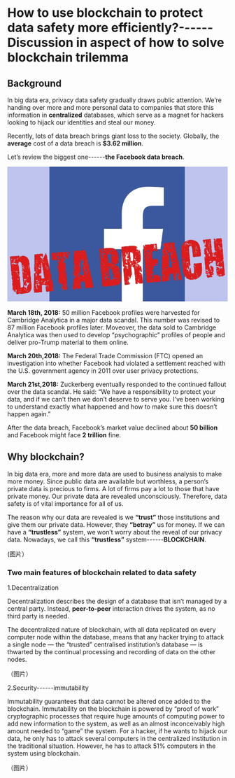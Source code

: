 # How to use blockchain to protect data safety more efficiently?------Discussion in aspect of how to solve blockchain trilemma
## Background

In big data era, privacy data safety gradually draws public attention. We’re handing over more and more personal data to companies that store this information in **centralized** databases, which serve as a magnet for hackers looking to hijack our identities and steal our money.

Recently, lots of data breach brings giant loss to the society. Globally, the **average** cost of a data breach is **$3.62 million**.

Let’s review the biggest one------**the Facebook data breach**.

<img src="https://github.com/Davethedata/PHBS_Blockchain_2018/blob/master/FacebookDataBreach.jpg" width="100%" height="50%" />

**March 18th, 2018:** 50 million Facebook profiles were harvested for Cambridge Analytica in a major data scandal. This number was revised to 87 million Facebook profiles later. Moveover, the data sold to Cambridge Analytica was then used to develop “psychographic” profiles of people and deliver pro-Trump material to them online.

**March 20th,2018:** The Federal Trade Commission (FTC) opened an investigation into whether Facebook had violated a settlement reached with the U.S. government agency in 2011 over user privacy protections.

**March 21st,2018:** Zuckerberg eventually responded to the continued fallout over the data scandal. He said: “We have a responsibility to protect your data, and if we can’t then we don’t deserve to serve you. I’ve been working to understand exactly what happened and how to make sure this doesn’t happen again.”

After the data breach, Facebook’s market value declined about **50 billion** and Facebook might face **2 trillion** fine.

## Why blockchain?

In big data era, more and more data are used to business analysis to make more money. Since public data are available but worthless, a person’s private data is precious to firms. A lot of firms pay a lot to those that have private money. Our private data are revealed unconsciously. Therefore, data safety is of vital importance for all of us.

The reason why our data are revealed is we **“trust”** those institutions and give them our private data. However, they **“betray”** us for money. If we can have a **“trustless”** system, we won’t worry about the reveal of our privacy data. Nowadays, we call this **“trustless”** system------**BLOCKCHAIN**.

(图片）

### Two main features of blockchain related to data safety

1.Decentralization

Decentralization describes the design of a database that isn’t managed by a central party. Instead, **peer-to-peer** interaction drives the system, as no third party is needed.

The decentralized nature of blockchain, with all data replicated on every computer node within the database, means that any hacker trying to attack a single node — the “trusted” centralised institution’s database — is thwarted by the continual processing and recording of data on the other nodes.

（图片）

2.Security------immutability

Immutability guarantees that data cannot be altered once added to the blockchain. Immutability on the blockchain is powered by “proof of work” cryptographic processes that require huge amounts of computing power to add new information to the system, as well as an almost inconceivably high amount needed to “game” the system. For a hacker, if he wants to hijack our data, he only has to attack several computers in the centralized institution in the traditional situation. However, he has to attack 51% computers in the system using blockchain.

（图片）

